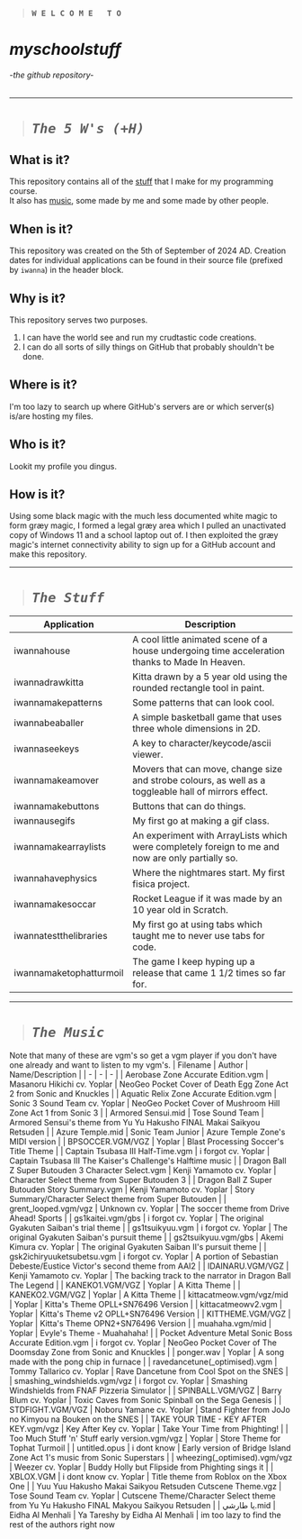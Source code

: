 > ### `W E L C O M E   T O`
# *myschoolstuff*
###### -the github repository-
---
> # ***`The 5 W's (+H)`***
## What is it?
This repository contains all of the [stuff](#the-stuff) that I make for my programming course.  
It also has [music](#the-music), some made by me and some made by other people.
## When is it?
This repository was created on the 5th of September of 2024 AD. Creation dates for individual applications can be found in their source file (prefixed by `iwanna`) in the header block.
## Why is it?
This repository serves two purposes.
1. I can have the world see and run my crudtastic code creations.
2. I can do all sorts of silly things on GitHub that probably shouldn't be done.
## Where is it?
I'm too lazy to search up where GitHub's servers are or which server(s) is/are hosting my files.
## Who is it?
Lookit my profile you dingus.
## How is it?
Using some black magic with the much less documented white magic to form græy magic, I formed a legal græy area which I pulled an unactivated copy of Windows 11 and a school laptop out of. I then exploited the græy magic's internet connectivity ability to sign up for a GitHub account and make this repository.

---
> # ***`The Stuff`***
| Application | Description |
|-|-|
| iwannahouse | A cool little animated scene of a house undergoing time acceleration thanks to Made In Heaven. |
| iwannadrawkitta | Kitta drawn by a 5 year old using the rounded rectangle tool in paint. |
| iwannamakepatterns | Some patterns that can look cool.|
| iwannabeaballer | A simple basketball game that uses three whole dimensions in 2D. |
| iwannaseekeys | A key to character/keycode/ascii viewer. |
| iwannamakeamover | Movers that can move, change size and strobe colours, as well as a toggleable hall of mirrors effect. |
| iwannamakebuttons | Buttons that can do things. |
| iwannausegifs | My first go at making a gif class. |
| iwannamakearraylists | An experiment with ArrayLists which were completely foreign to me and now are only partially so. |
| iwannahavephysics | Where the nightmares start. My first fisica project. |
| iwannamakesoccar | Rocket League if it was made by an 10 year old in Scratch. |
| iwannatestthelibraries | My first go at using tabs which taught me to never use tabs for code. |
| iwannamaketophatturmoil | The game I keep hyping up a release that came 1 1/2 times so far for. |

---
> # ***`The Music`***
Note that many of these are vgm's so get a vgm player if you don't have one already and want to listen to my vgm's.
| Filename | Author | Name/Description |
| - | - | - |
| Aerobase Zone Accurate Edition.vgm | Masanoru Hikichi cv. Yoplar | NeoGeo Pocket Cover of Death Egg Zone Act 2 from Sonic and Knuckles |
| Aquatic Relix Zone Accurate Edition.vgm | Sonic 3 Sound Team cv. Yoplar | NeoGeo Pocket Cover of Mushroom Hill Zone Act 1 from Sonic 3 |
| Armored Sensui.mid | Tose Sound Team | Armored Sensui's theme from Yu Yu Hakusho FINAL Makai Saikyou Retsuden |
| Azure Temple.mid | Sonic Team Junior | Azure Temple Zone's MIDI version |
| BPSOCCER.VGM/VGZ | Yoplar | Blast Processing Soccer's Title Theme |
| Captain Tsubasa III Half-Time.vgm | i forgot cv. Yoplar | Captain Tsubasa III The Kaiser's Challenge's Halftime music |
| Dragon Ball Z Super Butouden 3 Character Select.vgm | Kenji Yamamoto cv. Yoplar | Character Select theme from Super Butouden 3 |
| Dragon Ball Z Super Butouden Story Summary.vgm | Kenji Yamamoto cv. Yoplar | Story Summary/Character Select theme from Super Butouden |
| grent_looped.vgm/vgz | Unknown cv. Yoplar | The soccer theme from Drive Ahead! Sports |
| gs1kaitei.vgm/gbs | i forgot cv. Yoplar | The original Gyakuten Saiban's trial theme |
| gs1tsuikyuu.vgm | i forgot cv. Yoplar | The original Gyakuten Saiban's pursuit theme |
| gs2tsuikyuu.vgm/gbs | Akemi Kimura cv. Yoplar | The original Gyakuten Saiban II's pursuit theme |
| gsk2ichiryuuketsubetsu.vgm | i forgot cv. Yoplar | A portion of Sebastian Debeste/Eustice Victor's second theme from AAI2 |
| IDAINARU.VGM/VGZ | Kenji Yamamoto cv. Yoplar | The backing track to the narrator in Dragon Ball The Legend |
| KANEKO1.VGM/VGZ | Yoplar | A Kitta Theme |
| KANEKO2.VGM/VGZ | Yoplar | A Kitta Theme |
| kittacatmeow.vgm/vgz/mid | Yoplar | Kitta's Theme OPLL+SN76496 Version |
| kittacatmeowv2.vgm | Yoplar | Kitta's Theme v2 OPLL+SN76496 Version |
| KITTHEME.VGM/VGZ | Yoplar | Kitta's Theme OPN2+SN76496 Version |
| muahaha.vgm/mid | Yoplar | Evyle's Theme - Muahahaha! |
| Pocket Adventure Metal Sonic Boss Accurate Edition.vgm | i forgot cv. Yoplar | NeoGeo Pocket Cover of The Doomsday Zone from Sonic and Knuckles |
| ponger.wav | Yoplar | A song made with the pong chip in furnace |
| ravedancetune(_optimised).vgm | Tommy Tallarico cv. Yoplar | Rave Dancetune from Cool Spot on the SNES |
| smashing_windshields.vgm/vgz | i forgot cv. Yoplar | Smashing Windshields from FNAF Pizzeria Simulator |
| SPINBALL.VGM/VGZ | Barry Blum cv. Yoplar | Toxic Caves from Sonic Spinball on the Sega Genesis |
| STDFIGHT.VGM/VGZ | Noboru Yamane cv. Yoplar | Stand Fighter from JoJo no Kimyou na Bouken on the SNES |
| TAKE YOUR TIME - KEY AFTER KEY.vgm/vgz | Key After Key cv. Yoplar | Take Your Time from Phighting! |
| Too Much Stuff 'n' Stuff early version.vgm/vgz | Yoplar | Store Theme for Tophat Turmoil |
| untitled.opus | i dont know | Early version of Bridge Island Zone Act 1's music from Sonic Superstars |
| wheezing(_optimised).vgm/vgz | Weezer cv. Yoplar | Buddy Holly but Flipside from Phighting sings it |
| XBLOX.VGM | i dont know cv. Yoplar | Title theme from Roblox on the Xbox One |
| Yuu Yuu Hakusho Makai Saikyou Retsuden Cutscene Theme.vgz | Tose Sound Team cv. Yoplar | Cutscene Theme/Character Select theme from Yu Yu Hakusho FINAL Makyou Saikyou Retsuden |
| يا طارشي.mid | Eidha Al Menhali | Ya Tareshy by Eidha Al Menhali |
im too lazy to find the rest of the authors right now
